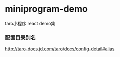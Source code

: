 # miniprogram-demo

taro小程序 react demo集




### 配置目录别名
http://taro-docs.jd.com/taro/docs/config-detail#alias